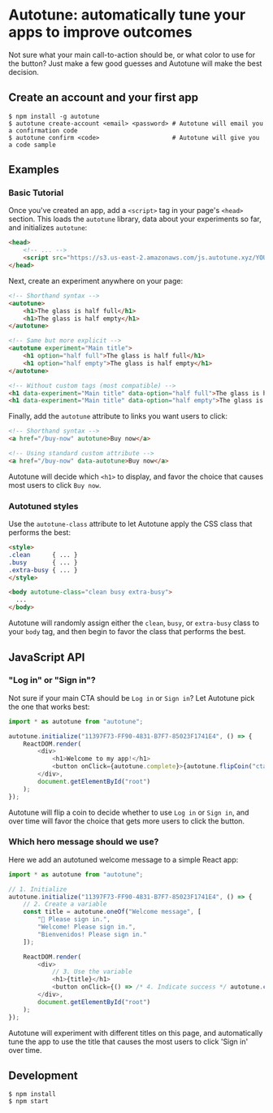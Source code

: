 # Autotune: automatically tune your apps to improve outcomes

Not sure what your main call-to-action should be, or what color to use for the button? Just make a few good guesses and Autotune will make the best decision.

## Create an account and your first app

```shell
$ npm install -g autotune
$ autotune create-account <email> <password> # Autotune will email you a confirmation code
$ autotune confirm <code>                    # Autotune will give you a code sample
```

## Examples

### Basic Tutorial

Once you've created an app, add a `<script>` tag in your page's `<head>` section. This loads the `autotune` library, data about your experiments so far, and initializes `autotune`:

```html
<head>
    <!-- ... -->
    <script src="https://s3.us-east-2.amazonaws.com/js.autotune.xyz/YOUR-APP-KEY.js"></script>
</head>
```

Next, create an experiment anywhere on your page:

```html
<!-- Shorthand syntax -->
<autotune>
    <h1>The glass is half full</h1>
    <h1>The glass is half empty</h1>
</autotune>

<!-- Same but more explicit -->
<autotune experiment="Main title">
    <h1 option="half full">The glass is half full</h1>
    <h1 option="half empty">The glass is half empty</h1>
</autotune>

<!-- Without custom tags (most compatible) -->
<h1 data-experiment="Main title" data-option="half full">The glass is half full</h1>
<h1 data-experiment="Main title" data-option="half empty">The glass is half empty</h1>
```

Finally, add the `autotune` attribute to links you want users to click:

```html
<!-- Shorthand syntax -->
<a href="/buy-now" autotune>Buy now</a>

<!-- Using standard custom attribute -->
<a href="/buy-now" data-autotune>Buy now</a>
```

Autotune will decide which `<h1>` to display, and favor the choice that causes most users to click `Buy now`.

### Autotuned styles

Use the `autotune-class` attribute to let Autotune apply the CSS class that performs the best:

```html
<style>
.clean      { ... }
.busy       { ... }
.extra-busy { ... }
</style>

<body autotune-class="clean busy extra-busy">
  ...
</body>
```

Autotune will randomly assign either the `clean`, `busy`, or `extra-busy` class to your `body` tag, and then begin to favor the class that performs the best.

## JavaScript API

### "Log in" or "Sign in"?

Not sure if your main CTA should be `Log in` or `Sign in`? Let Autotune pick the one that works best:

```javascript
import * as autotune from "autotune";

autotune.initialize("11397F73-FF90-4831-B7F7-85023F1741E4", () => {
    ReactDOM.render(
        <div>
            <h1>Welcome to my app!</h1>
            <button onClick={autotune.complete}>{autotune.flipCoin("cta") ? "Log in" : "Sign in"}</button>
        </div>,
        document.getElementById("root")
    );
});
```

Autotune will flip a coin to decide whether to use `Log in` or `Sign in`, and over time
will favor the choice that gets more users to click the button.

### Which hero message should we use?

Here we add an autotuned welcome message to a simple React app:

```javascript
import * as autotune from "autotune";

// 1. Initialize
autotune.initialize("11397F73-FF90-4831-B7F7-85023F1741E4", () => {
    // 2. Create a variable
    const title = autotune.oneOf("Welcome message", [
        "👋 Please sign in.",
        "Welcome! Please sign in.",
        "Bienvenidos! Please sign in."
    ]);

    ReactDOM.render(
        <div>
            // 3. Use the variable
            <h1>{title}</h1>
            <button onClick={() => /* 4. Indicate success */ autotune.complete()}>Sign in</button>
        </div>,
        document.getElementById("root")
    );
});
```

Autotune will experiment with different titles on this page, and automatically tune
the app to use the title that causes the most users to click 'Sign in' over time.

## Development

```shell
$ npm install
$ npm start
```
